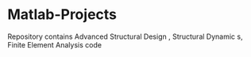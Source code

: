 # Matlab-Projects
Repository contains Advanced Structural Design , Structural Dynamic s,  Finite Element Analysis code
